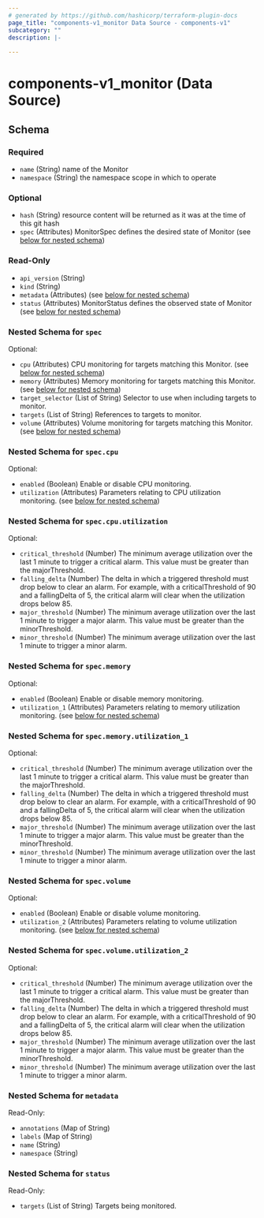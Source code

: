 ```yaml
---
# generated by https://github.com/hashicorp/terraform-plugin-docs
page_title: "components-v1_monitor Data Source - components-v1"
subcategory: ""
description: |-
  
---
```


# components-v1_monitor (Data Source)





<!-- schema generated by tfplugindocs -->
## Schema

### Required

- `name` (String) name of the Monitor
- `namespace` (String) the namespace scope in which to operate

### Optional

- `hash` (String) resource content will be returned as it was at the time of this git hash
- `spec` (Attributes) MonitorSpec defines the desired state of Monitor (see [below for nested schema](#nestedatt--spec))

### Read-Only

- `api_version` (String)
- `kind` (String)
- `metadata` (Attributes) (see [below for nested schema](#nestedatt--metadata))
- `status` (Attributes) MonitorStatus defines the observed state of Monitor (see [below for nested schema](#nestedatt--status))

<a id="nestedatt--spec"></a>
### Nested Schema for `spec`

Optional:

- `cpu` (Attributes) CPU monitoring for targets matching this Monitor. (see [below for nested schema](#nestedatt--spec--cpu))
- `memory` (Attributes) Memory monitoring for targets matching this Monitor. (see [below for nested schema](#nestedatt--spec--memory))
- `target_selector` (List of String) Selector to use when including targets to monitor.
- `targets` (List of String) References to targets to monitor.
- `volume` (Attributes) Volume monitoring for targets matching this Monitor. (see [below for nested schema](#nestedatt--spec--volume))

<a id="nestedatt--spec--cpu"></a>
### Nested Schema for `spec.cpu`

Optional:

- `enabled` (Boolean) Enable or disable CPU monitoring.
- `utilization` (Attributes) Parameters relating to CPU utilization monitoring. (see [below for nested schema](#nestedatt--spec--cpu--utilization))

<a id="nestedatt--spec--cpu--utilization"></a>
### Nested Schema for `spec.cpu.utilization`

Optional:

- `critical_threshold` (Number) The minimum average utilization over the last 1 minute to trigger a critical alarm.
This value must be greater than the majorThreshold.
- `falling_delta` (Number) The delta in which a triggered threshold must drop below to clear an alarm.
For example, with a criticalThreshold of 90 and a fallingDelta of 5, the critical alarm will clear when the utilization drops below 85.
- `major_threshold` (Number) The minimum average utilization over the last 1 minute to trigger a major alarm.
This value must be greater than the minorThreshold.
- `minor_threshold` (Number) The minimum average utilization over the last 1 minute to trigger a minor alarm.



<a id="nestedatt--spec--memory"></a>
### Nested Schema for `spec.memory`

Optional:

- `enabled` (Boolean) Enable or disable memory monitoring.
- `utilization_1` (Attributes) Parameters relating to memory utilization monitoring. (see [below for nested schema](#nestedatt--spec--memory--utilization_1))

<a id="nestedatt--spec--memory--utilization_1"></a>
### Nested Schema for `spec.memory.utilization_1`

Optional:

- `critical_threshold` (Number) The minimum average utilization over the last 1 minute to trigger a critical alarm.
This value must be greater than the majorThreshold.
- `falling_delta` (Number) The delta in which a triggered threshold must drop below to clear an alarm.
For example, with a criticalThreshold of 90 and a fallingDelta of 5, the critical alarm will clear when the utilization drops below 85.
- `major_threshold` (Number) The minimum average utilization over the last 1 minute to trigger a major alarm.
This value must be greater than the minorThreshold.
- `minor_threshold` (Number) The minimum average utilization over the last 1 minute to trigger a minor alarm.



<a id="nestedatt--spec--volume"></a>
### Nested Schema for `spec.volume`

Optional:

- `enabled` (Boolean) Enable or disable volume monitoring.
- `utilization_2` (Attributes) Parameters relating to volume utilization monitoring. (see [below for nested schema](#nestedatt--spec--volume--utilization_2))

<a id="nestedatt--spec--volume--utilization_2"></a>
### Nested Schema for `spec.volume.utilization_2`

Optional:

- `critical_threshold` (Number) The minimum average utilization over the last 1 minute to trigger a critical alarm.
This value must be greater than the majorThreshold.
- `falling_delta` (Number) The delta in which a triggered threshold must drop below to clear an alarm.
For example, with a criticalThreshold of 90 and a fallingDelta of 5, the critical alarm will clear when the utilization drops below 85.
- `major_threshold` (Number) The minimum average utilization over the last 1 minute to trigger a major alarm.
This value must be greater than the minorThreshold.
- `minor_threshold` (Number) The minimum average utilization over the last 1 minute to trigger a minor alarm.




<a id="nestedatt--metadata"></a>
### Nested Schema for `metadata`

Read-Only:

- `annotations` (Map of String)
- `labels` (Map of String)
- `name` (String)
- `namespace` (String)


<a id="nestedatt--status"></a>
### Nested Schema for `status`

Read-Only:

- `targets` (List of String) Targets being monitored.
